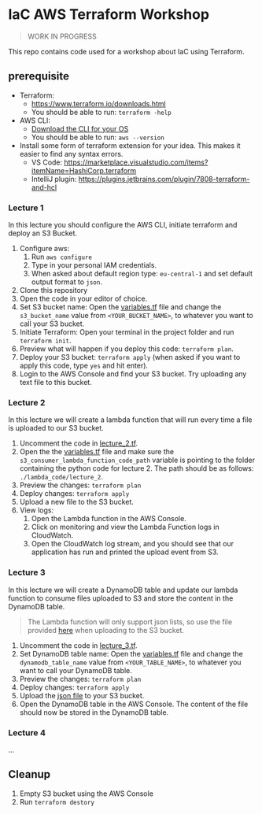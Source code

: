 # IaC AWS Terraform Workshop

> WORK IN PROGRESS

This repo contains code used for a workshop about IaC using Terraform.

## prerequisite
- Terraform:
  - https://www.terraform.io/downloads.html
  - You should be able to run: `terraform -help`
- AWS CLI:
  - [Download the CLI for your OS](https://docs.aws.amazon.com/cli/latest/userguide/install-cliv2.html)
  - You should be able to run: `aws --version`
- Install some form of terraform extension for your idea. This makes it easier to find any syntax errors.
  - VS Code: https://marketplace.visualstudio.com/items?itemName=HashiCorp.terraform
  - IntelliJ plugin: https://plugins.jetbrains.com/plugin/7808-terraform-and-hcl


### Lecture 1
In this lecture you should configure the AWS CLI, initiate terraform and deploy an S3 Bucket.

1. Configure aws: 
   1. Run `aws configure` 
   2. Type in your personal IAM credentials. 
   3. When asked about default region type: `eu-central-1` and set default output format to `json`.
2. Clone this repository
3. Open the code in your editor of choice.
4. Set S3 bucket name: Open the [variables.tf](variables.tf) file and change the `s3_bucket_name` value from `<YOUR_BUCKET_NAME>`, to whatever you want to call your S3 bucket.
5. Initiate Terraform: Open your terminal in the project folder and run `terraform init`.
6. Preview what will happen if you deploy this code: `terraform plan`.
7. Deploy your S3 bucket: `terraform apply` (when asked if you want to apply this code, type `yes` and hit enter).
8. Login to the AWS Console and find your S3 bucket. Try uploading any text file to this bucket.


### Lecture 2
In this lecture we will create a lambda function that will run every time a file is uploaded to our S3 bucket.

1. Uncomment the code in [lecture_2.tf](lecture_2.tf).
2. Open the the [variables.tf](variables.tf) file and make sure the `s3_consumer_lambda_function_code_path` variable is pointing to the folder containing the python code for lecture 2. The path should be as follows: `./lambda_code/lecture_2`.
3. Preview the changes: `terraform plan`
4. Deploy changes: `terraform apply`
5. Upload a new file to the S3 bucket.
6. View logs:
   1. Open the Lambda function in the AWS Console. 
   2. Click on monitoring and view the Lambda Function logs in CloudWatch. 
   3. Open the CloudWatch log stream, and you should see that our application has run and printed the upload event from S3.


### Lecture 3
In this lecture we will create a DynamoDB table and update our lambda function to consume files uploaded to S3 and store the content in the DynamoDB table.
> The Lambda function will only support json lists, so use the file provided [here](lambda_code/birds.json) when uploading to the S3 bucket.

1. Uncomment the code in [lecture_3.tf](lecture_3.tf).
2. Set DynamoDB table name: Open the [variables.tf](variables.tf) file and change the `dynamodb_table_name` value from `<YOUR_TABLE_NAME>`, to whatever you want to call your DynamoDB table.
3. Preview the changes: `terraform plan`
4. Deploy changes: `terraform apply`
5. Upload the [json file](lambda_code/birds.json) to your S3 bucket.
6. Open the DynamoDB table in the AWS Console. The content of the file should now be stored in the DynamoDB table.


### Lecture 4
...

## Cleanup
1. Empty S3 bucket using the AWS Console
2. Run `terraform destory`
